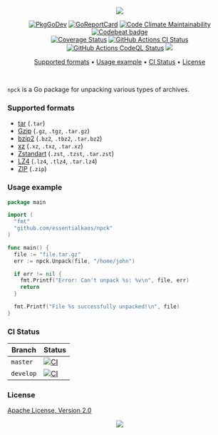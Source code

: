 <p align="center"><a href="#readme"><img src="https://gh.kaos.st/npck.svg"/></a></p>

<p align="center">
  <a href="https://kaos.sh/r/npck"><img src="https://gh.kaos.st/godoc.svg" alt="PkgGoDev" /></a>
  <a href="https://kaos.sh/r/npck"><img src="https://kaos.sh/r/npck.svg" alt="GoReportCard" /></a>
  <a href="https://kaos.sh/l/npck"><img src="https://kaos.sh/l/058a7dfd25582ff1093c.svg" alt="Code Climate Maintainability" /></a>
  <a href="https://kaos.sh/b/npck"><img src="https://kaos.sh/b/fc322f23-4913-4edd-8f0f-33a3ce029add.svg" alt="Codebeat badge" /></a>
  <br/>
  <a href="https://kaos.sh/c/npck"><img src="https://kaos.sh/c/npck.svg" alt="Coverage Status" /></a>
  <a href="https://kaos.sh/w/npck/ci"><img src="https://kaos.sh/w/npck/ci.svg" alt="GitHub Actions CI Status" /></a>
  <a href="https://kaos.sh/w/npck/codeql"><img src="https://kaos.sh/w/npck/codeql.svg" alt="GitHub Actions CodeQL Status" /></a>
  <a href="#license"><img src="https://gh.kaos.st/apache2.svg"></a>
</p>

<p align="center"><a href="#supported-formats">Supported formats</a> • <a href="#usage-example">Usage example</a> • <a href="#ci-status">CI Status</a> • <a href="#license">License</a></p>

<br/>

`npck` is a Go package for unpacking various types of archives.

### Supported formats

* [tar](https://en.wikipedia.org/wiki/Tar_(computing)) (`.tar`)
* [Gzip](https://www.gnu.org/software/gzip/) (`.gz`, `.tgz`, `.tar.gz`)
* [bzip2](http://sourceware.org/bzip2/) (`.bz2`, `.tbz2`, `.tar.bz2`)
* [xz](https://tukaani.org/xz/) (`.xz`, `.txz`, `.tar.xz`)
* [Zstandart](https://facebook.github.io/zstd/) (`.zst`, `.tzst`, `.tar.zst`)
* [LZ4](https://lz4.github.io/lz4/) (`.lz4`, `.tlz4`, `.tar.lz4`)
* [ZIP](https://en.wikipedia.org/wiki/ZIP_(file_format)) (`.zip`)

### Usage example

```go
package main

import (
  "fmt"
  "github.com/essentialkaos/npck"
)

func main() {
  file := "file.tar.gz"
  err := npck.Unpack(file, "/home/john")

  if err != nil {
    fmt.Printf("Error: Can't unpack %s: %v\n", file, err)
    return
  }

  fmt.Printf("File %s successfully unpacked!\n", file)
}
```

### CI Status

| Branch | Status |
|--------|--------|
| `master` | [![CI](https://kaos.sh/w/npck/ci.svg?branch=master)](https://kaos.sh/w/npck/ci?query=branch:master) |
| `develop` | [![CI](https://kaos.sh/w/npck/ci.svg?branch=develop)](https://kaos.sh/w/npck/ci?query=branch:develop) |

### License

[Apache License, Version 2.0](https://www.apache.org/licenses/LICENSE-2.0)

<p align="center"><a href="https://essentialkaos.com"><img src="https://gh.kaos.st/ekgh.svg"/></a></p>
